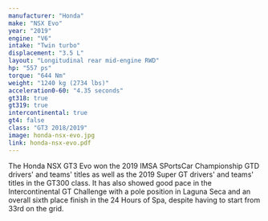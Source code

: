 ```yaml
---
manufacturer: "Honda"
make: "NSX Evo"
year: "2019"
engine: "V6"
intake: "Twin turbo"
displacement: "3.5 L"
layout: "Longitudinal rear mid-engine RWD"
hp: "557 ps"
torque: "644 Nm"
weight: "1240 kg (2734 lbs)"
acceleration0-60: "4.35 seconds"
gt318: true
gt319: true
intercontinental: true
gt4: false
class: "GT3 2018/2019"
image: honda-nsx-evo.jpg
link: honda-nsx-evo.pdf
---
```


The Honda NSX GT3 Evo won the 2019 IMSA SPortsCar Championship GTD drivers' and teams' titles as well as the 2019 Super GT drivers' and teams' titles in the GT300 class.  It has also showed good pace in the Intercontinental GT Challenge with a pole position in Laguna Seca and an overall sixth place finish in the 24 Hours of Spa, despite having to start from 33rd on the grid.
